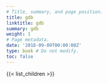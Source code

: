 ```yaml
---
# Title, summary, and page position.
title: gdb
linktitle: gdb
summary: gdb
weight: 1
# Page metadata.
date: '2018-09-09T00:00:00Z'
type: book # Do not modify.
toc: false
---
```


{{< list_children >}}